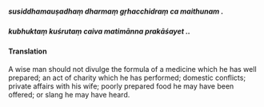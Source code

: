 ##### susiddhamauṣadhaṃ dharmaṃ gṛhacchidraṃ ca maithunam .
##### kubhuktaṃ kuśrutaṃ caiva matimānna prakāśayet ..

#### Translation

A wise man should not divulge the formula of a medicine which he has well prepared; an act of charity which he has performed; domestic conflicts; private affairs with his wife; poorly prepared food he may have been offered; or slang he may have heard.